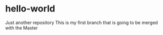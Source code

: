 # hello-world
Just another repository
This is my first branch that is going to be merged with the Master
